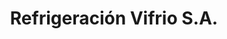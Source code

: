 ---
title: "Refrigeración Vifrio S.A."
url: /san-diego/refrigeracion-vifrio-s-a/
shop: Elektronik
---